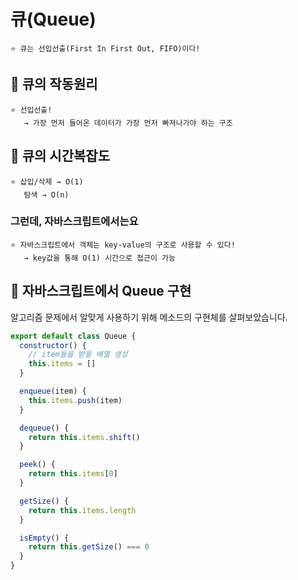 # 큐(Queue)

```
⭐️ 큐는 선입선출(First In First Out, FIFO)이다!
```

## 🤔 큐의 작동원리

```
⭐️ 선입선출!
   → 가장 먼저 들어온 데이터가 가장 먼저 빠져나가야 하는 구조
```

## 🤔 큐의 시간복잡도

```
⭐️ 삽입/삭제 → O(1)
   탐색 → O(n)
```

### 그런데, 자바스크립트에서는요

```
⭐️ 자바스크립트에서 객체는 key-value의 구조로 사용할 수 있다!
   → key값을 통해 O(1) 시간으로 접근이 가능
```

## 🤔 자바스크립트에서 Queue 구현

알고리즘 문제에서 알맞게 사용하기 위해 메소드의 구현체를 살펴보았습니다.

```js
export default class Queue {
  constructor() {
    // item들을 받을 배열 생성
    this.items = []
  }

  enqueue(item) {
    this.items.push(item)
  }

  dequeue() {
    return this.items.shift()
  }

  peek() {
    return this.items[0]
  }

  getSize() {
    return this.items.length
  }

  isEmpty() {
    return this.getSize() === 0
  }
}
```
